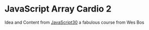 # JavaScript Array Cardio 2

Idea and Content from [JavaScript30](https://javascript30.com/ 'JavaScript30') a fabulous course from Wes Bos
